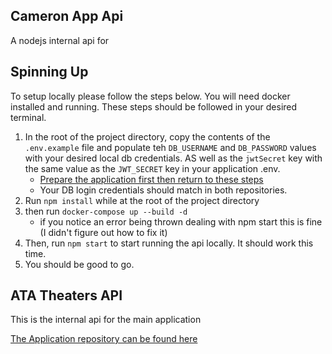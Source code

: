 ## Cameron App Api
A nodejs internal api for 

## Spinning Up
To setup locally please follow the steps below. You will need docker installed and running.
These steps should be followed in your desired terminal.
1. In the root of the project directory, copy the contents of the `.env.example` file and populate teh `DB_USERNAME` and `DB_PASSWORD` values with your desired local db credentials. AS well as the `jwtSecret` key with the same value as the `JWT_SECRET` key in your application .env. 
    - [Prepare the application first then return to these steps](https://github.com/CameronPeace/Cameron-App)
    - Your DB login credentials should match in both repositories.
2. Run `npm install` while at the root of the project directory
3. then run `docker-compose up --build -d`
    - if you notice an error being thrown dealing with npm start this is fine (I didn't figure out how to fix it)
4. Then, run `npm start` to start running the api locally. It should work this time.
5. You should be good to go.

## ATA Theaters API

This is the internal api for the main application 

[The Application repository can be found here](https://github.com/CameronPeace/Cameron-App)

